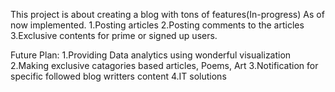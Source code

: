This project is about creating a blog with tons of features(In-progress)
As of now implemented.
1.Posting articles
2.Posting comments to the articles
3.Exclusive contents for prime or signed up users.

Future Plan:
1.Providing Data analytics using wonderful visualization 
2.Making exclusive catagories based articles, Poems, Art
3.Notification for specific followed blog writters content
4.IT solutions
